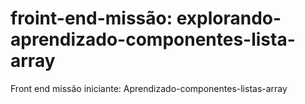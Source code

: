 # froint-end-missão: explorando-aprendizado-componentes-lista-array
Front end missão iniciante: Aprendizado-componentes-listas-array
